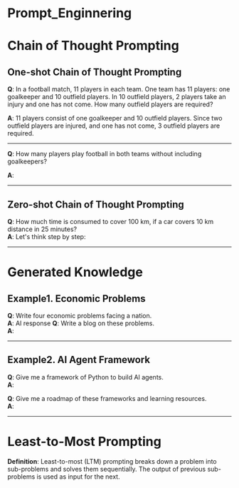 # Prompt_Enginnering

# Chain of Thought Prompting

## One-shot Chain of Thought Prompting

**Q**: In a football match, 11 players in each team. One team has 11 players: one goalkeeper and 10 outfield players. 
In 10 outfield players, 2 players take an injury and one has not come. How many outfield players are required?

**A**: 11 players consist of one goalkeeper and 10 outfield players. Since two outfield players are injured, and one has not come, 3 outfield players are required.

---

**Q**: How many players play football in both teams without including goalkeepers?

**A**:

---

## Zero-shot Chain of Thought Prompting

**Q**: How much time is consumed to cover 100 km, if a car covers 10 km distance in 25 minutes?  
**A**: Let's think step by step:  

---

# Generated Knowledge

## Example1. Economic Problems

**Q**: Write four economic problems facing a nation.  
**A**: AI response
**Q**: Write a blog on these problems.  
**A**: 

---

## Example2. AI Agent Framework

**Q**: Give me a framework of Python to build AI agents.  
**A**:  

**Q**: Give  me a roadmap of these frameworks and learning resources.  
**A**:   

---

# Least-to-Most Prompting

**Definition**: Least-to-most (LTM) prompting breaks down a problem into sub-problems and solves them sequentially. 
The output of previous sub-problems is used as input for the next.
